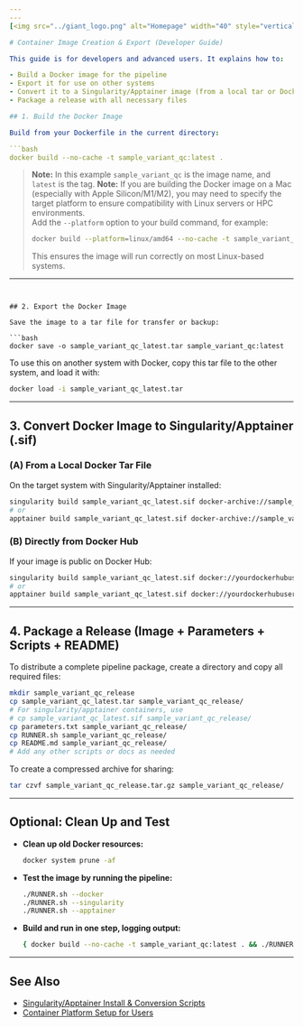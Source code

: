 ```yaml
---
---
[<img src="../giant_logo.png" alt="Homepage" width="40" style="vertical-align:middle; margin-right:2px;"> Return to Homepage](./../README.md)

# Container Image Creation & Export (Developer Guide)

This guide is for developers and advanced users. It explains how to:

- Build a Docker image for the pipeline
- Export it for use on other systems
- Convert it to a Singularity/Apptainer image (from a local tar or Docker Hub)
- Package a release with all necessary files

## 1. Build the Docker Image

Build from your Dockerfile in the current directory:

```bash
docker build --no-cache -t sample_variant_qc:latest .
```

> **Note:** In this example `sample_variant_qc` is the image name, and `latest` is the tag.
> **Note:** If you are building the Docker image on a Mac (especially with Apple Silicon/M1/M2), you may need to specify the target platform to ensure compatibility with Linux servers or HPC environments.  
> Add the `--platform` option to your build command, for example:
>
> ```bash
> docker build --platform=linux/amd64 --no-cache -t sample_variant_qc:latest .
> ```
>
> This ensures the image will run correctly on most Linux-based systems.

---
```


## 2. Export the Docker Image

Save the image to a tar file for transfer or backup:

```bash
docker save -o sample_variant_qc_latest.tar sample_variant_qc:latest
```

To use this on another system with Docker, copy this tar file to the other system, and load it with:

```bash
docker load -i sample_variant_qc_latest.tar
```

---

## 3. Convert Docker Image to Singularity/Apptainer (.sif)

### (A) From a Local Docker Tar File

On the target system with Singularity/Apptainer installed:

```bash
singularity build sample_variant_qc_latest.sif docker-archive://sample_variant_qc_latest.tar
# or
apptainer build sample_variant_qc_latest.sif docker-archive://sample_variant_qc_latest.tar
```

### (B) Directly from Docker Hub

If your image is public on Docker Hub:

```bash
singularity build sample_variant_qc_latest.sif docker://yourdockerhubuser/sample_variant_qc:latest
# or
apptainer build sample_variant_qc_latest.sif docker://yourdockerhubuser/sample_variant_qc:latest
```

---

## 4. Package a Release (Image + Parameters + Scripts + README)

To distribute a complete pipeline package, create a directory and copy all required files:

```bash
mkdir sample_variant_qc_release
cp sample_variant_qc_latest.tar sample_variant_qc_release/
# For singularity/apptainer containers, use
# cp sample_variant_qc_latest.sif sample_variant_qc_release/
cp parameters.txt sample_variant_qc_release/
cp RUNNER.sh sample_variant_qc_release/
cp README.md sample_variant_qc_release/
# Add any other scripts or docs as needed
```

To create a compressed archive for sharing:

```bash
tar czvf sample_variant_qc_release.tar.gz sample_variant_qc_release/
```

---

## Optional: Clean Up and Test

- **Clean up old Docker resources:**

  ```bash
  docker system prune -af
  ```

- **Test the image by running the pipeline:**

  ```bash
  ./RUNNER.sh --docker
  ./RUNNER.sh --singularity
  ./RUNNER.sh --apptainer
  ```

- **Build and run in one step, logging output:**

  ```bash
  { docker build --no-cache -t sample_variant_qc:latest . && ./RUNNER.sh --docker; } 2>&1 | tee docker_build_and_run.log
  ```

---

## See Also

- [Singularity/Apptainer Install & Conversion Scripts](./singularity_install.md)
- [Container Platform Setup for Users](./container_install.md)
